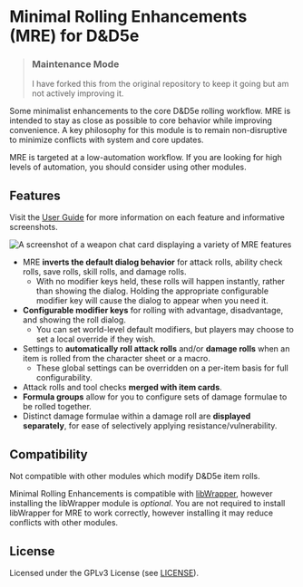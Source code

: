# Minimal Rolling Enhancements (MRE) for D&D5e

> ### Maintenance Mode
> I have forked this from the original repository to keep it going but am not actively improving it.

Some minimalist enhancements to the core D&D5e rolling workflow.
MRE is intended to stay as close as possible to core behavior while improving convenience.
A key philosophy for this module is to remain non-disruptive to minimize conflicts with system and core updates.

MRE is targeted at a low-automation workflow.
If you are looking for high levels of automation, you should consider using other modules.

## Features

Visit the [User Guide](https://github.com/schultzcole/FVTT-Minimal-Rolling-Enhancements-DND5E/wiki/User-Guide) for more information on each feature and informative screenshots.

![A screenshot of a weapon chat card displaying a variety of MRE features](https://f002.backblazeb2.com/file/cws-images/FVTT-MRE/flame-tongue.webp)

- MRE **inverts the default dialog behavior** for attack rolls, ability check rolls, save rolls, skill rolls, and damage rolls.
  - With no modifier keys held, these rolls will happen instantly, rather than showing the dialog.
    Holding the appropriate configurable modifier key will cause the dialog to appear when you need it.
- **Configurable modifier keys** for rolling with advantage, disadvantage, and showing the roll dialog.
  - You can set world-level default modifiers, but players may choose to set a local override if they wish.
- Settings to **automatically roll attack rolls** and/or **damage rolls** when an item is rolled from the character sheet or a macro.
  - These global settings can be overridden on a per-item basis for full configurability.
- Attack rolls and tool checks **merged with item cards**.
- **Formula groups** allow for you to configure sets of damage formulae to be rolled together.
- Distinct damage formulae within a damage roll are **displayed separately**, for ease of selectively applying resistance/vulnerability.

## Compatibility

Not compatible with other modules which modify D&D5e item rolls.

Minimal Rolling Enhancements is compatible with [libWrapper](https://foundryvtt.com/packages/lib-wrapper/),
however installing the libWrapper module is *optional*.
You are not required to install libWrapper for MRE to work correctly, however installing it may reduce conflicts with other modules.

## License

Licensed under the GPLv3 License (see [LICENSE](LICENSE)).
